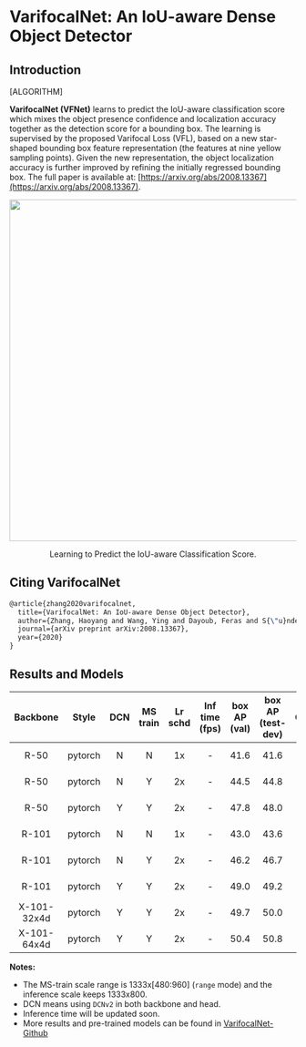 # VarifocalNet: An IoU-aware Dense Object Detector

## Introduction

[ALGORITHM]

**VarifocalNet (VFNet)** learns to predict the IoU-aware classification score which mixes the object presence confidence and localization accuracy together as the detection score for a bounding box. The learning is supervised by the proposed Varifocal Loss (VFL), based on a new star-shaped bounding box feature representation (the features at nine yellow sampling points). Given the new representation, the object localization accuracy is further improved by refining the initially regressed bounding box. The full paper is available at: [https://arxiv.org/abs/2008.13367](https://arxiv.org/abs/2008.13367).

<div align="center">
  <img src="https://user-images.githubusercontent.com/9102141/97464778-4b9ab000-197c-11eb-9283-ab2907ee0252.png" width="600px" />
  <p>Learning to Predict the IoU-aware Classification Score.</p>
</div>

## Citing VarifocalNet

```latex
@article{zhang2020varifocalnet,
  title={VarifocalNet: An IoU-aware Dense Object Detector},
  author={Zhang, Haoyang and Wang, Ying and Dayoub, Feras and S{\"u}nderhauf, Niko},
  journal={arXiv preprint arXiv:2008.13367},
  year={2020}
}
```

## Results and Models

| Backbone     | Style     | DCN     | MS train | Lr schd |Inf time (fps) | box AP (val) | box AP (test-dev) | Config | Download |
|:------------:|:---------:|:-------:|:--------:|:-------:|:-------------:|:------------:|:-----------------:|:------:|:--------:|
| R-50         | pytorch   | N       | N        | 1x      | -          | 41.6         | 41.6              | [config](https://github.com/open-mmlab/mmdetection/blob/master/configs/vfnet_r50_fpn_1x_coco.py) |  [model](https://openmmlab.oss-cn-hangzhou.aliyuncs.com/mmdetection/v2.0/vfnet/vfnet_r50_fpn_1x_coco/vfnet_r50_fpn_1x_coco_20201027-38db6f58.pth) &#124; [log](https://openmmlab.oss-cn-hangzhou.aliyuncs.com/mmdetection/v2.0/vfnet/vfnet_r50_fpn_1x_coco/vfnet_r50_fpn_1x_coco.json)|
| R-50         | pytorch   | N       | Y        | 2x      | -          | 44.5         | 44.8              | [config](https://github.com/open-mmlab/mmdetection/blob/master/configs/vfnet_r50_fpn_mstrain_2x_coco.py) | [model](https://openmmlab.oss-cn-hangzhou.aliyuncs.com/mmdetection/v2.0/vfnet/vfnet_r50_fpn_mstrain_2x_coco/vfnet_r50_fpn_mstrain_2x_coco_20201027-7cc75bd2.pth) &#124; [log](https://openmmlab.oss-cn-hangzhou.aliyuncs.com/mmdetection/v2.0/vfnet/vfnet_r50_fpn_mstrain_2x_coco/vfnet_r50_fpn_mstrain_2x_coco.json)|
| R-50         | pytorch   | Y       | Y        | 2x      | -          | 47.8         | 48.0              | [config](https://github.com/open-mmlab/mmdetection/blob/master/configs/vfnet_r50_fpn_mdconv_c3-c5_mstrain_2x_coco.py) | [model](https://openmmlab.oss-cn-hangzhou.aliyuncs.com/mmdetection/v2.0/vfnet/vfnet_r50_fpn_mdconv_c3-c5_mstrain_2x_coco/vfnet_r50_fpn_mdconv_c3-c5_mstrain_2x_coco_20201027pth-6879c318.pth) &#124; [log](https://openmmlab.oss-cn-hangzhou.aliyuncs.com/mmdetection/v2.0/vfnet/vfnet_r50_fpn_mdconv_c3-c5_mstrain_2x_coco/vfnet_r50_fpn_mdconv_c3-c5_mstrain_2x_coco.json)|
| R-101        | pytorch   | N       | N        | 1x      | -          | 43.0         | 43.6              | [config](https://github.com/open-mmlab/mmdetection/blob/master/configs/vfnet_r101_fpn_1x_coco.py) | [model](https://openmmlab.oss-cn-hangzhou.aliyuncs.com/mmdetection/v2.0/vfnet/vfnet_r101_fpn_1x_coco/vfnet_r101_fpn_1x_coco_20201027pth-c831ece7.pth) &#124; [log](https://openmmlab.oss-cn-hangzhou.aliyuncs.com/mmdetection/v2.0/vfnet/vfnet_r101_fpn_1x_coco/vfnet_r101_fpn_1x_coco.json)|
| R-101        | pytorch   | N       | Y        | 2x      | -          | 46.2         | 46.7              | [config](https://github.com/open-mmlab/mmdetection/blob/master/configs/vfnet_r101_fpn_mstrain_2x_coco.py) | [model](https://openmmlab.oss-cn-hangzhou.aliyuncs.com/mmdetection/v2.0/vfnet/vfnet_r101_fpn_mstrain_2x_coco/vfnet_r101_fpn_mstrain_2x_coco_20201027pth-4a5d53f1.pth) &#124; [log](https://openmmlab.oss-cn-hangzhou.aliyuncs.com/mmdetection/v2.0/vfnet/vfnet_r101_fpn_mstrain_2x_coco/vfnet_r101_fpn_mstrain_2x_coco.json)|
| R-101        | pytorch   | Y       | Y        | 2x      | -          | 49.0         | 49.2              | [config](https://github.com/open-mmlab/mmdetection/blob/master/configs/vfnet_r101_fpn_mdconv_c3-c5_mstrain_2x_coco.py) | [model](https://openmmlab.oss-cn-hangzhou.aliyuncs.com/mmdetection/v2.0/vfnet/vfnet_r101_fpn_mdconv_c3-c5_mstrain_2x_coco/vfnet_r101_fpn_mdconv_c3-c5_mstrain_2x_coco_20201027pth-7729adb5.pth) &#124; [log](https://openmmlab.oss-cn-hangzhou.aliyuncs.com/mmdetection/v2.0/vfnet/vfnet_r101_fpn_mdconv_c3-c5_mstrain_2x_coco/vfnet_r101_fpn_mdconv_c3-c5_mstrain_2x_coco.json)|
| X-101-32x4d  | pytorch   | Y       | Y        | 2x      | -          | 49.7         | 50.0              | [config](https://github.com/open-mmlab/mmdetection/blob/master/configs/vfnet_x101_32x4d_fpn_mdconv_c3-c5_mstrain_2x_coco.py) | [model](https://openmmlab.oss-cn-hangzhou.aliyuncs.com/mmdetection/v2.0/vfnet/vfnet_x101_32x4d_fpn_mdconv_c3-c5_mstrain_2x_coco/vfnet_x101_32x4d_fpn_mdconv_c3-c5_mstrain_2x_coco_20201027pth-d300a6fc.pth) &#124; [log](https://openmmlab.oss-cn-hangzhou.aliyuncs.com/mmdetection/v2.0/vfnet/vfnet_x101_32x4d_fpn_mdconv_c3-c5_mstrain_2x_coco/vfnet_x101_32x4d_fpn_mdconv_c3-c5_mstrain_2x_coco.json)|
| X-101-64x4d  | pytorch   | Y       | Y        | 2x      |  -         | 50.4         | 50.8              | [config](https://github.com/open-mmlab/mmdetection/blob/master/configs/vfnet_x101_64x4d_fpn_mdconv_c3-c5_mstrain_2x_coco.py) | [model](https://openmmlab.oss-cn-hangzhou.aliyuncs.com/mmdetection/v2.0/vfnet/vfnet_x101_64x4d_fpn_mdconv_c3-c5_mstrain_2x_coco/vfnet_x101_64x4d_fpn_mdconv_c3-c5_mstrain_2x_coco_20201027pth-b5f6da5e.pth) &#124; [log](https://openmmlab.oss-cn-hangzhou.aliyuncs.com/mmdetection/v2.0/vfnet/vfnet_x101_64x4d_fpn_mdconv_c3-c5_mstrain_2x_coco/vfnet_x101_64x4d_fpn_mdconv_c3-c5_mstrain_2x_coco.json)|

**Notes:**

- The MS-train scale range is 1333x[480:960] (`range` mode) and the inference scale keeps 1333x800.
- DCN means using `DCNv2` in both backbone and head.
- Inference time will be updated soon.
- More results and pre-trained models can be found in [VarifocalNet-Github](https://github.com/hyz-xmaster/VarifocalNet)
